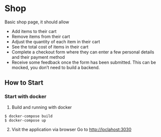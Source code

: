 # Shop

Basic shop page, it should allow 
- Add items to their cart
- Remove items from their cart
- Adjust the quantity of each item in their cart
- See the total cost of items in their cart
- Complete a checkout form where they can enter a few personal details and their payment method
- Receive some feedback once the form has been submitted. This can be mocked, you don’t need to build a backend.

## How to Start
### Start with docker
1. Build and running with docker
  ```
  $ docker-compose build
  $ docker-compose up
  ```
2. Visit the application via browser
Go to [http://loclahost:3030](http://loclahost:3030)

